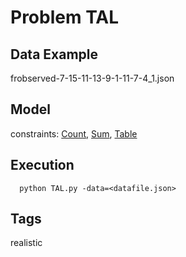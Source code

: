 # Problem TAL

## Data Example
  frobserved-7-15-11-13-9-1-11-7-4_1.json

## Model
  constraints: [Count](http://pycsp.org/documentation/constraints/Count), [Sum](http://pycsp.org/documentation/constraints/Sum), [Table](http://pycsp.org/documentation/constraints/Table)

## Execution
```
  python TAL.py -data=<datafile.json>
```

## Tags
  realistic
